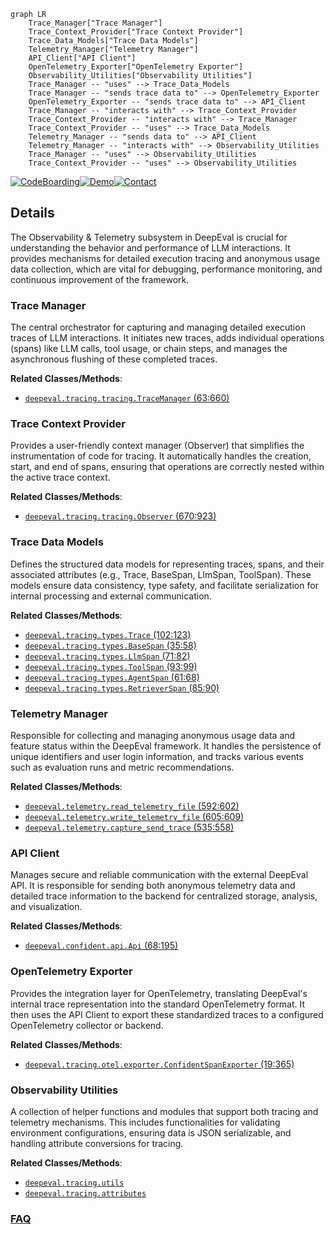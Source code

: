 ```mermaid
graph LR
    Trace_Manager["Trace Manager"]
    Trace_Context_Provider["Trace Context Provider"]
    Trace_Data_Models["Trace Data Models"]
    Telemetry_Manager["Telemetry Manager"]
    API_Client["API Client"]
    OpenTelemetry_Exporter["OpenTelemetry Exporter"]
    Observability_Utilities["Observability Utilities"]
    Trace_Manager -- "uses" --> Trace_Data_Models
    Trace_Manager -- "sends trace data to" --> OpenTelemetry_Exporter
    OpenTelemetry_Exporter -- "sends trace data to" --> API_Client
    Trace_Manager -- "interacts with" --> Trace_Context_Provider
    Trace_Context_Provider -- "interacts with" --> Trace_Manager
    Trace_Context_Provider -- "uses" --> Trace_Data_Models
    Telemetry_Manager -- "sends data to" --> API_Client
    Telemetry_Manager -- "interacts with" --> Observability_Utilities
    Trace_Manager -- "uses" --> Observability_Utilities
    Trace_Context_Provider -- "uses" --> Observability_Utilities
```

[![CodeBoarding](https://img.shields.io/badge/Generated%20by-CodeBoarding-9cf?style=flat-square)](https://github.com/CodeBoarding/GeneratedOnBoardings)[![Demo](https://img.shields.io/badge/Try%20our-Demo-blue?style=flat-square)](https://www.codeboarding.org/demo)[![Contact](https://img.shields.io/badge/Contact%20us%20-%20contact@codeboarding.org-lightgrey?style=flat-square)](mailto:contact@codeboarding.org)

## Details

The Observability & Telemetry subsystem in DeepEval is crucial for understanding the behavior and performance of LLM interactions. It provides mechanisms for detailed execution tracing and anonymous usage data collection, which are vital for debugging, performance monitoring, and continuous improvement of the framework.

### Trace Manager
The central orchestrator for capturing and managing detailed execution traces of LLM interactions. It initiates new traces, adds individual operations (spans) like LLM calls, tool usage, or chain steps, and manages the asynchronous flushing of these completed traces.


**Related Classes/Methods**:

- <a href="https://github.com/confident-ai/deepeval/blob/main/deepeval/tracing/tracing.py#L63-L660" target="_blank" rel="noopener noreferrer">`deepeval.tracing.tracing.TraceManager` (63:660)</a>


### Trace Context Provider
Provides a user-friendly context manager (Observer) that simplifies the instrumentation of code for tracing. It automatically handles the creation, start, and end of spans, ensuring that operations are correctly nested within the active trace context.


**Related Classes/Methods**:

- <a href="https://github.com/confident-ai/deepeval/blob/main/deepeval/tracing/tracing.py#L670-L923" target="_blank" rel="noopener noreferrer">`deepeval.tracing.tracing.Observer` (670:923)</a>


### Trace Data Models
Defines the structured data models for representing traces, spans, and their associated attributes (e.g., Trace, BaseSpan, LlmSpan, ToolSpan). These models ensure data consistency, type safety, and facilitate serialization for internal processing and external communication.


**Related Classes/Methods**:

- <a href="https://github.com/confident-ai/deepeval/blob/main/deepeval/tracing/types.py#L102-L123" target="_blank" rel="noopener noreferrer">`deepeval.tracing.types.Trace` (102:123)</a>
- <a href="https://github.com/confident-ai/deepeval/blob/main/deepeval/tracing/types.py#L35-L58" target="_blank" rel="noopener noreferrer">`deepeval.tracing.types.BaseSpan` (35:58)</a>
- <a href="https://github.com/confident-ai/deepeval/blob/main/deepeval/tracing/types.py#L71-L82" target="_blank" rel="noopener noreferrer">`deepeval.tracing.types.LlmSpan` (71:82)</a>
- <a href="https://github.com/confident-ai/deepeval/blob/main/deepeval/tracing/types.py#L93-L99" target="_blank" rel="noopener noreferrer">`deepeval.tracing.types.ToolSpan` (93:99)</a>
- <a href="https://github.com/confident-ai/deepeval/blob/main/deepeval/tracing/types.py#L61-L68" target="_blank" rel="noopener noreferrer">`deepeval.tracing.types.AgentSpan` (61:68)</a>
- <a href="https://github.com/confident-ai/deepeval/blob/main/deepeval/tracing/types.py#L85-L90" target="_blank" rel="noopener noreferrer">`deepeval.tracing.types.RetrieverSpan` (85:90)</a>


### Telemetry Manager
Responsible for collecting and managing anonymous usage data and feature status within the DeepEval framework. It handles the persistence of unique identifiers and user login information, and tracks various events such as evaluation runs and metric recommendations.


**Related Classes/Methods**:

- <a href="https://github.com/confident-ai/deepeval/blob/main/deepeval/telemetry.py#L592-L602" target="_blank" rel="noopener noreferrer">`deepeval.telemetry.read_telemetry_file` (592:602)</a>
- <a href="https://github.com/confident-ai/deepeval/blob/main/deepeval/telemetry.py#L605-L609" target="_blank" rel="noopener noreferrer">`deepeval.telemetry.write_telemetry_file` (605:609)</a>
- <a href="https://github.com/confident-ai/deepeval/blob/main/deepeval/telemetry.py#L535-L558" target="_blank" rel="noopener noreferrer">`deepeval.telemetry.capture_send_trace` (535:558)</a>


### API Client
Manages secure and reliable communication with the external DeepEval API. It is responsible for sending both anonymous telemetry data and detailed trace information to the backend for centralized storage, analysis, and visualization.


**Related Classes/Methods**:

- <a href="https://github.com/confident-ai/deepeval/blob/main/deepeval/confident/api.py#L68-L195" target="_blank" rel="noopener noreferrer">`deepeval.confident.api.Api` (68:195)</a>


### OpenTelemetry Exporter
Provides the integration layer for OpenTelemetry, translating DeepEval's internal trace representation into the standard OpenTelemetry format. It then uses the API Client to export these standardized traces to a configured OpenTelemetry collector or backend.


**Related Classes/Methods**:

- <a href="https://github.com/confident-ai/deepeval/blob/main/deepeval/tracing/otel/exporter.py#L19-L365" target="_blank" rel="noopener noreferrer">`deepeval.tracing.otel.exporter.ConfidentSpanExporter` (19:365)</a>


### Observability Utilities
A collection of helper functions and modules that support both tracing and telemetry mechanisms. This includes functionalities for validating environment configurations, ensuring data is JSON serializable, and handling attribute conversions for tracing.


**Related Classes/Methods**:

- <a href="https://github.com/confident-ai/deepeval/blob/main/deepeval/tracing/utils.py" target="_blank" rel="noopener noreferrer">`deepeval.tracing.utils`</a>
- <a href="https://github.com/confident-ai/deepeval/blob/main/deepeval/tracing/attributes.py" target="_blank" rel="noopener noreferrer">`deepeval.tracing.attributes`</a>




### [FAQ](https://github.com/CodeBoarding/GeneratedOnBoardings/tree/main?tab=readme-ov-file#faq)